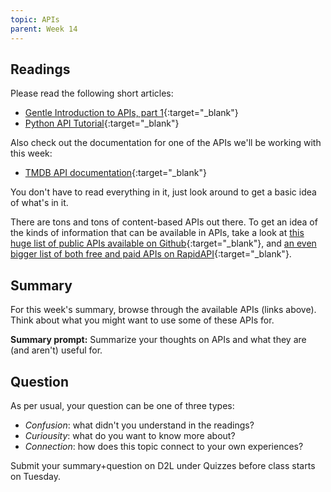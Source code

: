 ```yaml
---
topic: APIs
parent: Week 14
---
```


## Readings

Please read the following short articles:

* [Gentle Introduction to APIs, part 1](https://almasmyrzatay.medium.com/part-1-gentle-introduction-to-apis-for-non-technical-people-what-is-it-fde4d97a3083){:target="_blank"}
* [Python API Tutorial](https://www.dataquest.io/blog/python-api-tutorial/){:target="_blank"}

Also check out the documentation for one of the APIs we'll be working with this week:

* [TMDB API documentation](https://developer.themoviedb.org/docs){:target="_blank"}

You don't have to read everything in it, just look around to get a basic idea of what's in it.

There are tons and tons of content-based APIs out there. To get an idea of the kinds of information that can be available in APIs, take a look at [this huge list of public APIs available on Github](https://github.com/public-apis/public-apis){:target="_blank"}, and [an even bigger list of both free and paid APIs on RapidAPI](https://rapidapi.com/hub){:target="_blank"}.

## Summary

For this week's summary, browse through the available APIs (links above). Think about what you might want to use some of these APIs for.

**Summary prompt:** Summarize your thoughts on APIs and what they are (and aren't) useful for.

## Question

As per usual, your question can be one of three types:
* *Confusion*: what didn't you understand in the readings?
* *Curiousity*: what do you want to know more about?
* *Connection*: how does this topic connect to your own experiences?

Submit your summary+question on D2L under Quizzes before class starts on Tuesday.

